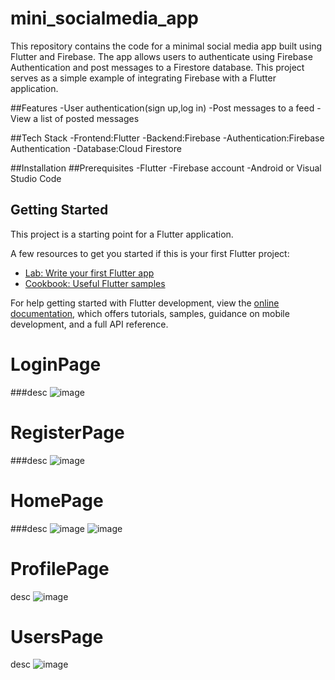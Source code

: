 # mini_socialmedia_app

This repository contains the code for a minimal social media app built
using Flutter and Firebase. The app allows users to authenticate using
Firebase Authentication and post messages to a Firestore database. This
project serves as a simple example of integrating Firebase with a Flutter
application.

##Features
  -User authentication(sign up,log in)
  -Post messages to a feed
  -View a list of posted messages

##Tech Stack
  -Frontend:Flutter
  -Backend:Firebase
    -Authentication:Firebase Authentication
    -Database:Cloud Firestore

##Installation
  ##Prerequisites
    -Flutter
    -Firebase account
    -Android or Visual Studio Code

    

## Getting Started

This project is a starting point for a Flutter application.

A few resources to get you started if this is your first Flutter project:

- [Lab: Write your first Flutter app](https://docs.flutter.dev/get-started/codelab)
- [Cookbook: Useful Flutter samples](https://docs.flutter.dev/cookbook)

For help getting started with Flutter development, view the
[online documentation](https://docs.flutter.dev/), which offers tutorials,
samples, guidance on mobile development, and a full API reference.

# LoginPage
###desc
![image](https://github.com/user-attachments/assets/f849d06d-7b73-4e48-90bd-4ffd7522200b)

# RegisterPage
 ###desc
 ![image](https://github.com/user-attachments/assets/494781fa-a8d8-4085-8a8e-b32eb6d22832)

# HomePage
 ###desc
 ![image](https://github.com/user-attachments/assets/d7bdedd1-7bc7-414f-b334-54f61873477d)
 ![image](https://github.com/user-attachments/assets/be836df6-7bc3-406f-aa55-b9a156aff9df)

 # ProfilePage
  desc
  ![image](https://github.com/user-attachments/assets/b2f4ec74-ad60-4a6d-bb95-00155eb002ec)

  # UsersPage
   desc
   ![image](https://github.com/user-attachments/assets/3dc34cfc-9cff-4c24-b58c-4c6fc9f38c41)


